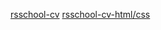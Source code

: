[rsschool-cv]("https://Kharken.github.io/rsschool-cv/cv")
[rsschool-cv-html/css]("https://Kharken.github.io/rsschool-cv/")
